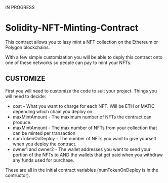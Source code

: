 IN PROGRESS

# Solidity-NFT-Minting-Contract
This contract allows you to lazy mint a NFT collection on the Ethereum or Polygon blockchains.

With a few simple customization you will be able to deply this contract onto one of these networks so people can pay to mint your NFTs.

<h2>CUSTOMIZE</h2>

First you will need to customize the code to suit your project. Things you will need to decide:

- cost - What you want to charge for each NFT. Will be ETH or MATIC depending which chain you deploy on.
- maxMintAmount - The maximum number of NFTs the contract can produce.
- maxMintAmount - The max number of NFTs from your collection that can be minted per transaction
- numTokenOnDeploy - The number of NFTs you want to give yourself when you deploy the contract.
- owner1 and owner2 - The wallet addresses you want to send your portion of the NFTs to AND the wallets that get paid when you withdraw any funds used for purchase.

These are all in the initial contract variables (numTokenOnDeploy is in the contructor).
